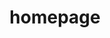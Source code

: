 ---
layout: home
title: homepage
paginate: sitetree.posts._list
paginate_batch: 5
keywords: ["theme", "sushi", "letter", "sushi-theme-letter", "ssushi", "demo", "blog", "generator", "nth233"]
description: "sushi-theme-letter is a theme written for blog generator sushi-gen, created by nth233"
---
